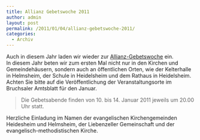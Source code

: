 ```yaml
---
title: Allianz Gebetswoche 2011
author: admin
layout: post
permalink: /2011/01/04/allianz-gebetswoche-2011/
categories:
  - Archiv
---
```

Auch in diesem Jahr laden wir wieder zur [Allianz-Gebetswoche][1] ein.  
In diesem Jahr beten wir zum ersten Mal nicht nur in den Kirchen und Gemeindehäusern, sondern auch an öffentlichen Orten, wie der Kelterhalle in Helmsheim, der Schule in Heidelsheim und dem Rathaus in Heidelsheim. Achten Sie bitte auf die Veröffentlichung der Veranstaltungsorte im Bruchsaler Amtsblatt für den Januar.

> Die Gebetsabende finden von 10. bis 14. Januar 2011 jeweils um 20.00 Uhr statt.

Herzliche Einladung im Namen der evangelischen Kirchengemeinden Heidesheim und Helmsheim, der Liebenzeller Gemeinschaft und der evangelisch-methodistischen Kirche.

 [1]: http://www.ead.de/gebet/allianzgebetswoche/gebetswoche-2011/editorial.html